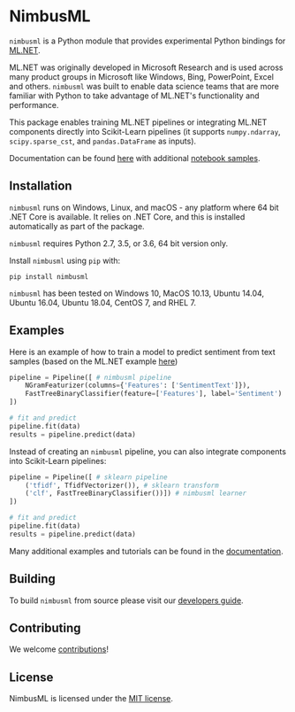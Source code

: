# NimbusML

`nimbusml` is a Python module that provides experimental Python bindings for [ML.NET](https://github.com/dotnet/machinelearning). 

ML.NET was originally developed in Microsoft Research and is used across many product groups in Microsoft like Windows, Bing, PowerPoint, Excel and others. `nimbusml` was built to enable data science teams that are more familiar with Python to take advantage of ML.NET's functionality and performance. 

This package enables training ML.NET pipelines or integrating ML.NET components directly into Scikit-Learn pipelines (it supports  `numpy.ndarray`, `scipy.sparse_cst`, and `pandas.DataFrame` as inputs).

Documentation can be found [here](https://docs.microsoft.com/en-us/NimbusML/overview) with additional [notebook samples](https://github.com/Microsoft/NimbusML-Samples).

## Installation

`nimbusml` runs on Windows, Linux, and macOS - any platform where 64 bit .NET Core is available. It relies on .NET Core, and this is installed automatically as part of the package.

`nimbusml` requires Python 2.7, 3.5, or 3.6, 64 bit version only.

Install `nimbusml` using `pip` with:

```
pip install nimbusml
```

`nimbusml` has been tested on Windows 10, MacOS 10.13, Ubuntu 14.04, Ubuntu 16.04, Ubuntu 18.04, CentOS 7, and RHEL 7.

## Examples

Here is an example of how to train a model to predict sentiment from text samples (based on the ML.NET example [here](https://github.com/dotnet/machinelearning/blob/master/README.md))

```python
pipeline = Pipeline([ # nimbusml pipeline
    NGramFeaturizer(columns={'Features': ['SentimentText']}),
    FastTreeBinaryClassifier(feature=['Features'], label='Sentiment')
])

# fit and predict
pipeline.fit(data)
results = pipeline.predict(data)
```

Instead of creating an `nimbusml` pipeline, you can also integrate components into Scikit-Learn pipelines:

```python
pipeline = Pipeline([ # sklearn pipeline
    ('tfidf', TfidfVectorizer()), # sklearn transform
    ('clf', FastTreeBinaryClassifier())]) # nimbusml learner
])

# fit and predict
pipeline.fit(data)
results = pipeline.predict(data)
```



Many additional examples and tutorials can be found in the [documentation](https://docs.microsoft.com/en-us/NimbusML/overview).


## Building

To build `nimbusml` from source please visit our [developers guide](docs/developers/developer-guide.md).

## Contributing

We welcome [contributions](docs/project-docs/contributing.md)!

## License

NimbusML is licensed under the [MIT license](LICENSE).

